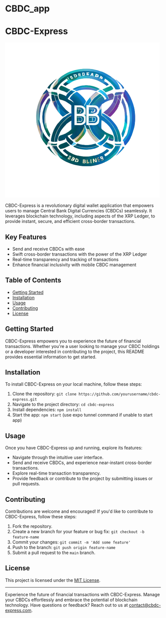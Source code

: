 # CBDC_app
 
# CBDC-Express

![CBDC-Express Logo](https://github.com/ABHIJATSARARI/CBDC_app/blob/main/cbdcexpress/assets/icon.png)

CBDC-Express is a revolutionary digital wallet application that empowers users to manage Central Bank Digital Currencies (CBDCs) seamlessly. It leverages blockchain technology, including aspects of the XRP Ledger, to provide instant, secure, and efficient cross-border transactions.

## Key Features

- Send and receive CBDCs with ease
- Swift cross-border transactions with the power of the XRP Ledger
- Real-time transparency and tracking of transactions
- Enhance financial inclusivity with mobile CBDC management

## Table of Contents

- [Getting Started](#getting-started)
- [Installation](#installation)
- [Usage](#usage)
- [Contributing](#contributing)
- [License](#license)

## Getting Started

CBDC-Express empowers you to experience the future of financial transactions. Whether you're a user looking to manage your CBDC holdings or a developer interested in contributing to the project, this README provides essential information to get started.

## Installation

To install CBDC-Express on your local machine, follow these steps:

1. Clone the repository: `git clone https://github.com/yourusername/cbdc-express.git`
2. Navigate to the project directory: `cd cbdc-express`
3. Install dependencies: `npm install`
4. Start the app: `npm start` (use expo tunnel command if unable to start app)

## Usage

Once you have CBDC-Express up and running, explore its features:

- Navigate through the intuitive user interface.
- Send and receive CBDCs, and experience near-instant cross-border transactions.
- Explore real-time transaction transparency.
- Provide feedback or contribute to the project by submitting issues or pull requests.

## Contributing

Contributions are welcome and encouraged! If you'd like to contribute to CBDC-Express, follow these steps:

1. Fork the repository.
2. Create a new branch for your feature or bug fix: `git checkout -b feature-name`
3. Commit your changes: `git commit -m 'Add some feature'`
4. Push to the branch: `git push origin feature-name`
5. Submit a pull request to the `main` branch.

## License

This project is licensed under the [MIT License](LICENSE).

---

Experience the future of financial transactions with CBDC-Express. Manage your CBDCs effortlessly and embrace the potential of blockchain technology. Have questions or feedback? Reach out to us at contact@cbdc-express.com.
